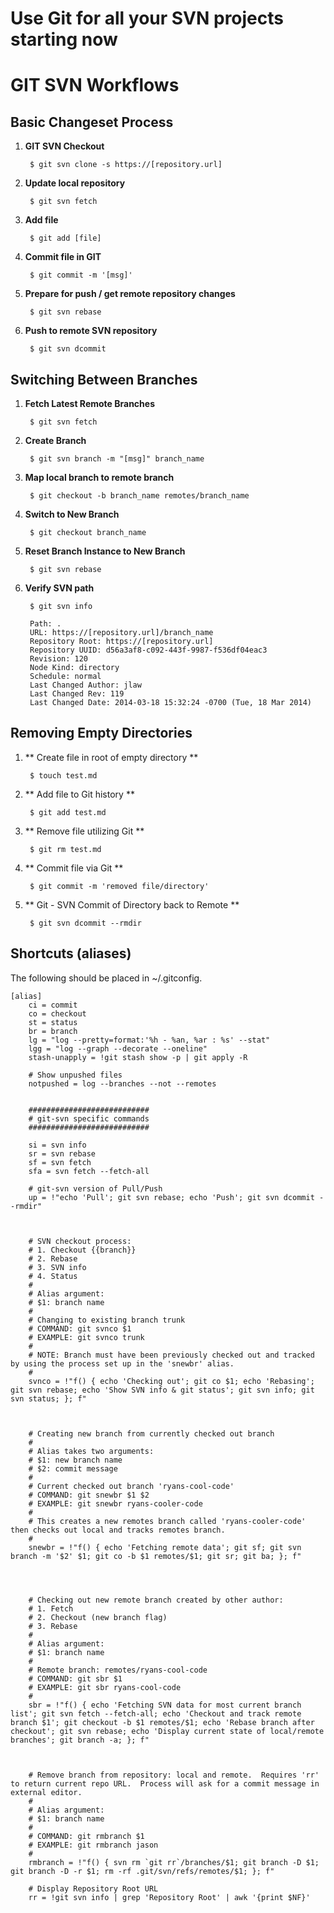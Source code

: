 Use Git for all your SVN projects starting now
=======



# GIT SVN Workflows #

## Basic Changeset Process ##

1. **GIT SVN Checkout**

	    $ git svn clone -s https://[repository.url]

2. **Update local repository**

	    $ git svn fetch

3. **Add file**

	    $ git add [file]

4. **Commit file in GIT**

	    $ git commit -m '[msg]'

5. **Prepare for push / get remote repository changes**

	    $ git svn rebase

6. **Push to remote SVN repository**

	    $ git svn dcommit


## Switching Between Branches ##

1. **Fetch Latest Remote Branches**
	
	    $ git svn fetch

2. **Create Branch**

	    $ git svn branch -m "[msg]" branch_name

3. **Map local branch to remote branch**

	    $ git checkout -b branch_name remotes/branch_name

4. **Switch to New Branch**

	    $ git checkout branch_name

5. **Reset Branch Instance to New Branch**

	    $ git svn rebase

6. **Verify SVN path**

	    $ git svn info

        Path: .  
        URL: https://[repository.url]/branch_name  
        Repository Root: https://[repository.url]  
        Repository UUID: d56a3af8-c092-443f-9987-f536df04eac3  
        Revision: 120
        Node Kind: directory
        Schedule: normal
        Last Changed Author: jlaw
        Last Changed Rev: 119
        Last Changed Date: 2014-03-18 15:32:24 -0700 (Tue, 18 Mar 2014)

## Removing Empty Directories ##

1. ** Create file in root of empty directory **

        $ touch test.md

2. ** Add file to Git history **

        $ git add test.md

3. ** Remove file utilizing Git **

        $ git rm test.md

4. ** Commit file via Git **

        $ git commit -m 'removed file/directory'

5. ** Git - SVN Commit of Directory back to Remote **

        $ git svn dcommit --rmdir


## Shortcuts (aliases) ##

The following should be placed in ~/.gitconfig.

    [alias]
        ci = commit
        co = checkout
        st = status
        br = branch
        lg = "log --pretty=format:'%h - %an, %ar : %s' --stat"
        lgg = "log --graph --decorate --oneline"
        stash-unapply = !git stash show -p | git apply -R
        
        # Show unpushed files
        notpushed = log --branches --not --remotes
        
        
        ###########################
        # git-svn specific commands
        ###########################
        
        si = svn info
        sr = svn rebase
        sf = svn fetch
        sfa = svn fetch --fetch-all
        
        # git-svn version of Pull/Push
        up = !"echo 'Pull'; git svn rebase; echo 'Push'; git svn dcommit --rmdir"
        


        # SVN checkout process: 
        # 1. Checkout {{branch}}
        # 2. Rebase
        # 3. SVN info
        # 4. Status
        #
        # Alias argument:
        # $1: branch name
        #
        # Changing to existing branch trunk
        # COMMAND: git svnco $1
        # EXAMPLE: git svnco trunk
        #
        # NOTE: Branch must have been previously checked out and tracked by using the process set up in the 'snewbr' alias.
        #
        svnco = !"f() { echo 'Checking out'; git co $1; echo 'Rebasing'; git svn rebase; echo 'Show SVN info & git status'; git svn info; git svn status; }; f"
        


        # Creating new branch from currently checked out branch
        #
        # Alias takes two arguments:
        # $1: new branch name
        # $2: commit message
        #
        # Current checked out branch 'ryans-cool-code'
        # COMMAND: git snewbr $1 $2
        # EXAMPLE: git snewbr ryans-cooler-code
        #
        # This creates a new remotes branch called 'ryans-cooler-code' then checks out local and tracks remotes branch.
        #
        snewbr = !"f() { echo 'Fetching remote data'; git sf; git svn branch -m '$2' $1; git co -b $1 remotes/$1; git sr; git ba; }; f"
        



        # Checking out new remote branch created by other author:
        # 1. Fetch
        # 2. Checkout (new branch flag)
        # 3. Rebase
        #
        # Alias argument:
        # $1: branch name
        #
        # Remote branch: remotes/ryans-cool-code
        # COMMAND: git sbr $1
        # EXAMPLE: git sbr ryans-cool-code
        #
        sbr = !"f() { echo 'Fetching SVN data for most current branch list'; git svn fetch --fetch-all; echo 'Checkout and track remote branch $1'; git checkout -b $1 remotes/$1; echo 'Rebase branch after checkout'; git svn rebase; echo 'Display current state of local/remote branches'; git branch -a; }; f"
        


        # Remove branch from repository: local and remote.  Requires 'rr' to return current repo URL.  Process will ask for a commit message in external editor.
        #
        # Alias argument:
        # $1: branch name
        #
        # COMMAND: git rmbranch $1
        # EXAMPLE: git rmbranch jason
        #
        rmbranch = !"f() { svn rm `git rr`/branches/$1; git branch -D $1; git branch -D -r $1; rm -rf .git/svn/refs/remotes/$1; }; f"
        
        # Display Repository Root URL
        rr = !git svn info | grep 'Repository Root' | awk '{print $NF}'



